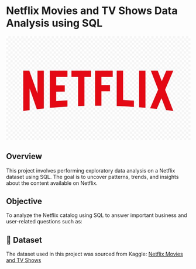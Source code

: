 # Netflix Movies and TV Shows Data Analysis using SQL

![](https://github.com/sta0ne/netflix_sql_project/blob/main/netflix%20logo.jpg )

## Overview

This project involves performing exploratory data analysis on a Netflix dataset using SQL. The goal is to uncover patterns, trends, and insights about the content available on Netflix.

## Objective

To analyze the Netflix catalog using SQL to answer important business and user-related questions such as:



## 📁 Dataset

The dataset used in this project was sourced from Kaggle:
[Netflix Movies and TV Shows](https://www.kaggle.com/datasets/shivamb/netflix-shows)

